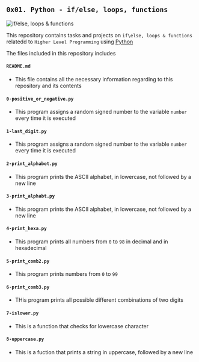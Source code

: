## `0x01. Python - if/else, loops, functions`

![if/else, loops & functions](https://s3.amazonaws.com/intranet-projects-files/holbertonschool-higher-level_programming+/233/code.png)

This repository contains tasks and projects on `if\else, loops & functions` relatedd to `Higher Level Programming` using [Python](https://en.wikipedia.org/wiki/Python_(programming_language))

The files included in this repository includes

#### `README.md`
  - This file contains all the necessary information regarding to this repository and its contents
#### `0-positive_or_negative.py`
  - This program assigns a random signed number to the variable `number` every time it is executed
#### `1-last_digit.py`
  - This program assigns a random signed number to the variable `number` every time it is executed 
#### `2-print_alphabet.py`
  - This program prints the ASCII alphabet, in lowercase, not followed by a new line
#### `3-print_alphabt.py`
  - This program prints the ASCII alphabet, in lowercase, not followed by a new line
#### `4-print_hexa.py`
  - This program prints all numbers from `0` to `98` in decimal and in hexadecimal
#### `5-print_comb2.py`
  - This program prints numbers from `0` to `99`
#### `6-print_comb3.py`
  - THis program prints all possible different combinations of two digits
#### `7-islower.py`
  - This is a function that checks for lowercase character
#### `8-uppercase.py`
  - This is a fuction that prints a string in uppercase, followed by a new line
